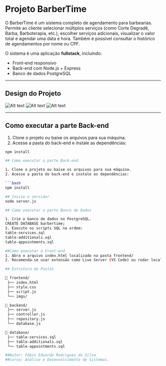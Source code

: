 # Projeto BarberTime

O BarberTime é um sistema completo de agendamento para barbearias. Permite ao cliente selecionar múltiplos serviços (como Corte Degradê, Barba, Barboterapia, etc.), escolher serviços adicionais, visualizar o valor total e agendar uma data e hora. Também é possível consultar o histórico de agendamentos por nome ou CPF.

O sistema é uma aplicação **fullstack**, incluindo:
- Front-end responsivo
- Back-end com Node.js + Express
- Banco de dados PostgreSQL

---

## Design do Projeto

![Alt text](image.png)
![Alt text](image-1.png)
![Alt text](image-2.png)

---

## Como executar a parte Back-end

1. Clone o projeto ou baixe os arquivos para sua máquina.
2. Acesse a pasta do back-end e instale as dependências:

```bash
npm install

## Como executar a parte Back-end

1. Clone o projeto ou baixe os arquivos para sua máquina.
2. Acesse a pasta do back-end e instale as dependências:

```bash
npm install

## Inicie o servidor
node server.js

## Como executar a parte Banco de Dados

1. Crie o banco de dados no PostgreSQL.
CREATE DATABASE barbertime;
2. Execute os scripts SQL na ordem:
table-services.sql
table-additionals.sql
table-appointments.sql

##Como executar o Front-end
1. Abra o arquivo index.html localizado na pasta frontend/
2. Recomenda-se usar extensão como Live Server (VS Code) ou rodar localmente via http-server

## Estrutura de Pastas

📁 frontend/
 ├── index.html
 ├── style.css
 ├── script.js
 └── imgs/

📁 backend/
 ├── server.js
 ├── controller.js
 ├── repository.js
 └── database.js

📁 database/
 ├── table-services.sql
 ├── table-additionals.sql
 └── table-appointments.sql

##Autor: Fábio Eduardo Rodrigues da Silva
##curso: Análise e Desenvolvimento de Sistemas.
